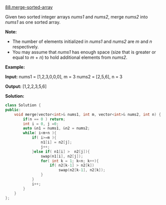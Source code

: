 [88.merge-sorted-array](https://leetcode.com/problems/merge-sorted-array/)  

Given two sorted integer arrays _nums1_ and _nums2_, merge _nums2_ into _nums1_ as one sorted array.

**Note:**

*   The number of elements initialized in _nums1_ and _nums2_ are _m_ and _n_ respectively.
*   You may assume that _nums1_ has enough space (size that is greater or equal to _m_ + _n_) to hold additional elements from _nums2_.

**Example:**

**Input:**
nums1 = \[1,2,3,0,0,0\], m = 3
nums2 = \[2,5,6\],       n = 3

**Output:** \[1,2,2,3,5,6\]  



**Solution:**  

```cpp
class Solution {
public:
    void merge(vector<int>& nums1, int m, vector<int>& nums2, int n) {
        if(n == 0 ) return;
        int i = 0, j =0;
        auto &n1 = nums1, &n2 = nums2;
        while( i<m+n ){
            if( i>=m ){
                n1[i] = n2[j];
                j++;
            }else if( n1[i] >  n2[j]){
                swap(n1[i], n2[j]);
                for( int k = 1; k<n; k++){
                    if( n2[k-1] > n2[k])
                        swap(n2[k-1], n2[k]);
                }
            }
            i++;
        }
    }
};
```
      
